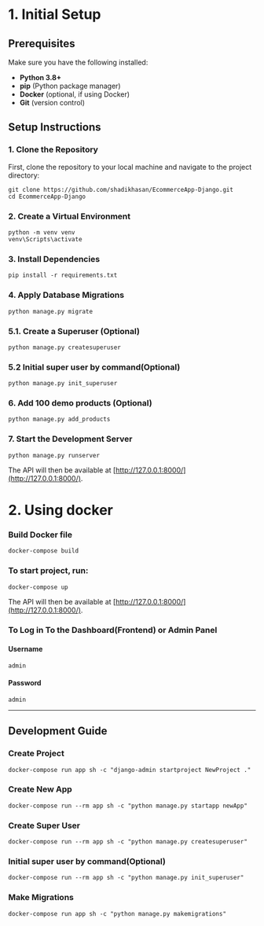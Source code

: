 # 1. Initial Setup

## Prerequisites

Make sure you have the following installed:

- **Python 3.8+**
- **pip** (Python package manager)
- **Docker** (optional, if using Docker)
- **Git** (version control)

## Setup Instructions

### 1. Clone the Repository

First, clone the repository to your local machine and navigate to the project directory:

```
git clone https://github.com/shadikhasan/EcommerceApp-Django.git
cd EcommerceApp-Django
```

### 2. Create a Virtual Environment

```
python -m venv venv
venv\Scripts\activate
```

### 3. Install Dependencies

```
pip install -r requirements.txt
```

### 4. Apply Database Migrations

```
python manage.py migrate
```

### 5.1. Create a Superuser (Optional)

```
python manage.py createsuperuser
```

### 5.2 Initial super user by command(Optional)

```
python manage.py init_superuser
```

### 6. Add 100 demo products (Optional)

```
python manage.py add_products
```

### 7. Start the Development Server

```
python manage.py runserver
```

The API will then be available at [http://127.0.0.1:8000/](http://127.0.0.1:8000/).

# 2. Using docker

### Build Docker file

```
docker-compose build
```

### To start project, run:

```
docker-compose up
```

The API will then be available at [http://127.0.0.1:8000/](http://127.0.0.1:8000/).

### To Log in To the Dashboard(Frontend) or Admin Panel

#### Username

```
admin
```

#### Password

```
admin
```

---

## Development Guide

### Create Project

```
docker-compose run app sh -c "django-admin startproject NewProject ."
```

### Create New App

```
docker-compose run --rm app sh -c "python manage.py startapp newApp"
```

### Create Super User

```
docker-compose run --rm app sh -c "python manage.py createsuperuser"
```

### Initial super user by command(Optional)

```
docker-compose run --rm app sh -c "python manage.py init_superuser"
```

### Make Migrations

```
docker-compose run app sh -c "python manage.py makemigrations"
```
